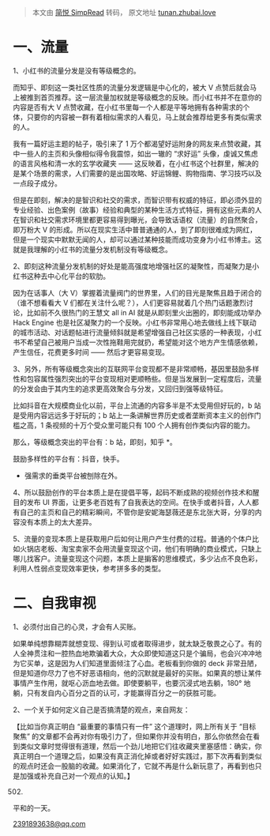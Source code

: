 > 本文由 [简悦 SimpRead](http://ksria.com/simpread/) 转码， 原文地址 [tunan.zhubai.love](https://tunan.zhubai.love/posts/2265188712138760192?push_source_id=2190447923098329088&push_source_type=email)

一、流量
====

1、小红书的流量分发是没有等级概念的。

而知乎、即刻这一类社区性质的流量分发逻辑是中心化的，被大 V 点赞后就会马上被推到首页推荐。这一层流量加权就是等级概念的反映。而小红书并不在意你的内容是否有大 V 点赞收藏，在小红书里每一个人都是平等地拥有各种需求的个体，只要你的内容被一群有着相似需求的人看见，马上就会推荐给更多有类似需求的人。

我有一篇好运主题的帖子，吸引来了 1 万个都渴望好运附身的网友来点赞收藏，其中一些人的主页和头像相似得令我震惊，如出一辙的 “求好运” 头像，虔诚又焦虑的语言风格和清一水的玄学收藏夹 —— 这反映着，在小红书这个社群里，解决的是某个场景的需求，人们需要的是出国攻略、好运锦鲤、购物指南、学习技巧以及一点段子成分。

但是在即刻，解决的是智识和社交的需求，而智识带有权威的特征，即必须外显的专业经验、出色案例（故事）经验和典型的某种生活方式特征，拥有这些元素的人在智识和社交需求环境里都更容易得到曝光，会导致话语权（流量）的自然聚合，即万粉大 V 的形成。所以在现实生活中普普通通的人，到了即刻很难成为网红，但是一个现实中默默无闻的人，却可以通过某种技能而成功变身为小红书博主。这就是我理解的小红书的流量分发机制没有等级概念。

2、即刻这种流量分发机制的好处是能高强度地增强社区的凝聚性，而凝聚力是小红书这种去中心化平台的软肋。

因为在话事人（大 V）掌握着流量阀门的世界里，人们的目光是聚焦且趋于闭合的（谁不想看看大 V 们都在关注什么呢？），人们更容易就着几个热门话题激烈讨论，比如前不久很热门的王慧文 all in AI 就是从即刻里火出圈的，即刻能成功举办 Hack Engine 也是社区凝聚力的一个反映。小红书非常用心地去做线上线下联动的城市活动、对话题帖进行流量倾斜就是希望增强自己社区实感的一种表现，小红书不希望自己被用户当成一次性拖鞋用完就扔，希望能对这个地方产生情感依赖，产生信任，花费更多时间 —— 然后才更容易变现。

3、另外，所有等级概念突出的互联网平台变现都不是非常顺畅，基因里鼓励多样性和包容属性强烈突出的平台变现相对更顺畅些。但是当发展到一定程度后，流量的分发会由于其内生的追求更高效聚合与分发，又回归到强等级特征。

比如抖音在大规模商业化以前，平台上流通的内容多半是不太受用但好玩的，b 站是受用内容远远多于好玩的；b 站上一条讲解世界历史或者垄断资本主义的创作门槛之高，1 条视频的十万个受众里可能只有 100 个人拥有创作类似内容的能力。

那么，等级概念突出的平台有：b 站，即刻，知乎 *。

鼓励多样性的平台有：抖音，快手。

* 强需求的垂类平台被刨除在外。

4、所以鼓励创作的平台本质上是在提倡平等，起码不断成熟的视频创作技术和醒目的发布 UI 界面，让更多老百姓有了自我表达的空间。在快手或者抖音，人人都有自己的主页和自己的精彩瞬间，不管你是安妮海瑟薇还是东北张大哥，分享的内容没有本质上的太大差异。

5、流量的变现本质上是获取用户后如何让用户产生付费的过程。普通的个体户比如火锅店老板、淘宝卖家不会用流量变现这个词，他们有明确的商业模式，只缺上哪儿找客户。流量变现这个问题，本质上是掮客的思维模式，多少沾点不良色彩，利用人性弱点变现效率更快，参考拼多多的类型。

二、自我审视
======

1、必须付出自己的心灵，才会有人买账。

如果单纯想靠糊弄就想变现、得到认可或者取得进步，就太缺乏敬畏之心了。有的人全神贯注和一腔热血地欺骗着大众，大众即使知道这只是个骗局，也会兴冲冲地为它买单，这是因为人们知道里面倾注了心血。老板看到你做的 deck 非常丑陋，但是知道你尽力了也不好恶语相向，他的沉默就是最好的买账。如果真的想让某件事情产生作用，就呕心沥血地去做。即使要躺平，也要沉浸式地去躺，180° 地躺，只有发自内心百分之百的认可，才能赢得百分之一的获胜可能。

2、一个关于如何定义自己是否搞清楚的观点，来自网友：

【比如当你真正明白 “最重要的事情只有一件” 这个道理时，网上所有关于 “目标聚焦” 的文章都不会再对你有吸引力了，但如果你并没有明白，那么你依然会在看到类似文章时觉得很有道理，然后一个劲儿地把它们往收藏夹里塞感悟：确实，你真正明白一个道理之后，如果没有真正消化掉或者好好实践过，那下次再看到类似的观点时还会一股脑的收藏。如果消化了，它就不再是什么新玩意了，再看到也只是加强或补充自己对一个观点的认知。】

0502.

平和的一天。

2391893638@qq.com